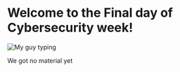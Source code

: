 # Welcome to the Final day of Cybersecurity week!

![My guy typing](https://i.insider.com/515583f1eab8ea9a5d00001b?width=1100&format=jpeg&auto=webp)

We got no material yet
